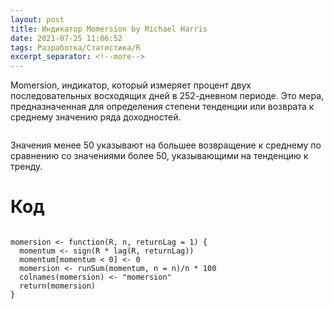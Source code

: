 ```yaml
---
layout: post
title: Индикатор Momersion by Michael Harris
date: 2021-07-25 11:06:52
tags: Разработка/Статистика/R
excerpt_separator: <!--more-->
---
```


Momersion, индикатор, который измеряет процент двух последовательных восходящих
дней в 252-дневном периоде. Это мера, предназначенная для определения степени тенденции
или возврата к среднему значению ряда доходностей.
<!--more-->

<img src="https://raw.githubusercontent.com/Ragve-hub/scribble/gh-pages/images/momersion.png" alt="">

Значения менее 50 указывают на большее возвращение к среднему по сравнению
со значениями более 50, указывающими на тенденцию к тренду.


# Код

```

momersion <- function(R, n, returnLag = 1) {
  momentum <- sign(R * lag(R, returnLag))
  momentum[momentum < 0] <- 0
  momersion <- runSum(momentum, n = n)/n * 100
  colnames(momersion) <- "momersion"
  return(momersion)
}

```

